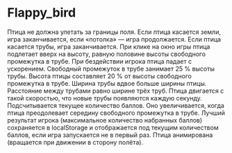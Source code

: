 # Flappy_bird

Птица не должна улетать за границы поля. Если птица касается земли, игра заканчивается, если «потолка» — игра продолжается.
Если птица касается трубы, игра заканчивается.
При клике на окно игры птица подлетает вверх на высоту, равную половине высоты свободного промежутка в трубе.
При бездействии игрока птица падает с ускорением.
Свободный промежуток в трубе занимает 25 % высоты трубы.
Высота птицы составляет 20 % от высоты свободного промежутка в трубе.
Ширина трубы вдвое больше ширины птицы.
Расстояние между трубами равно ширине трёх труб.
Птица двигается с такой скоростью, что новые трубы появляются каждую секунду.
Подсчитывается текущее количество баллов. Оно увеличивается, когда птица преодолевает середину свободного промежутка в трубе.
Лучший результат игрока (максимальное количество набранных баллов) сохраняется в localStorage и отображается под текущим количеством баллов, если игра запускается не в первый раз.
Птица анимирована (вращается при движении в сторону полёта).
